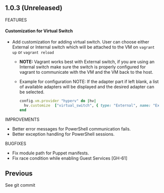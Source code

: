## 1.0.3 (Unreleased)

FEATURES

#### Customization for Virtual Switch
  - Add customization for adding virtual switch. User can choose either External or
    Internal switch which will be attached to the VM on `vagrant up` or `vagrant reload`
    - **NOTE:** Vagrant works best with External switch, if you are using an Internal switch
    make sure the switch is properly configured for vagrant to communicate with the VM and
    the VM back to the host.
    - Example for configuration
      NOTE:
      If the adapter part if left blank, a list of available adapters will be displayed
      and the desired adapter can be selected.

      ```ruby
      config.vm.provider "hyperv" do |hv|
        hv.customize  ["virtual_switch", { type: "External", name: "External Switch", :adapter => "Ethernet" }]
      end
      ```

IMPROVEMENTS

  - Better error messages for PowerShell communication fails.
  - Better exception handling for PowerShell sessions.

BUGFIXES

  - Fix module path for Puppet manifests.
  - Fix race condition while enabling Guest Services [GH-61]

## Previous

See git commit
